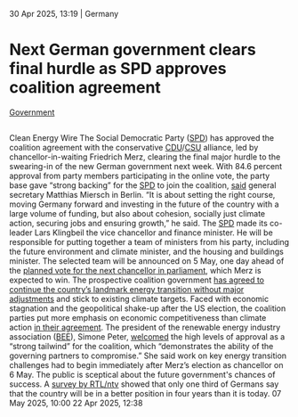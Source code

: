 30 Apr 2025, 13:19
| 
Germany
# Next German government clears final hurdle as SPD approves coalition agreement
[Government](https://www.cleanenergywire.org/topics/Government)
## 
Clean Energy Wire
The Social Democratic Party ([SPD](https://www.cleanenergywire.org/experts/spd-social-democratic-party)) has approved the coalition agreement with the conservative [CDU](https://www.cleanenergywire.org/experts/cdu-christian-democratic-union)/[CSU](https://www.cleanenergywire.org/experts/csu-christian-social-union) alliance, led by chancellor-in-waiting Friedrich Merz, clearing the final major hurdle to the swearing-in of the new German government next week.
With 84.6 percent approval from party members participating in the online vote, the party base gave “strong backing” for the [SPD](https://www.cleanenergywire.org/experts/spd-social-democratic-party) to join the coalition, [said](https://www.youtube.com/live/9xY5n4ntP_Q?feature=shared) general secretary Matthias Miersch in Berlin. “It is about setting the right course, moving Germany forward and investing in the future of the country with a large volume of funding, but also about cohesion, socially just climate action, securing jobs and ensuring growth,” he said.
The [SPD](https://www.cleanenergywire.org/experts/spd-social-democratic-party) made its co-leader Lars Klingbeil the vice chancellor and finance minister. He will be responsible for putting together a team of ministers from his party, including the future environment and climate minister, and the housing and buildings minister. The selected team will be announced on 5 May, one day ahead of the [planned ](https://www.bundestag.de/presse/pressemitteilungen/2025/pm-250424-kanzlerwahl-1063740)[vote for ](https://www.bundestag.de/presse/pressemitteilungen/2025/pm-250424-kanzlerwahl-1063740)[the next ](https://www.bundestag.de/presse/pressemitteilungen/2025/pm-250424-kanzlerwahl-1063740)[chancellor](https://www.bundestag.de/presse/pressemitteilungen/2025/pm-250424-kanzlerwahl-1063740)[ in parliament](https://www.bundestag.de/presse/pressemitteilungen/2025/pm-250424-kanzlerwahl-1063740), which Merz is expected to win.
The prospective coalition government [has agreed to continue the country’s landmark energy transition without major adjustments](https://www.cleanenergywire.org/news/aspiring-german-government-opts-energy-transition-continuity) and stick to existing climate targets. Faced with economic stagnation and the geopolitical shake-up after the US election, the coalition parties put more emphasis on economic competitiveness than climate action [in their agreement](https://www.cleanenergywire.org/factsheets/what-germanys-aspiring-coalition-government-agreement-means-climate-and-energy).
The president of the renewable energy industry association ([BEE](https://www.cleanenergywire.org/experts/bee-german-renewable-energy-federation)), Simone Peter, [welcomed](https://www.bee-ev.de/service/pressemitteilungen/beitrag/spd-stimmt-koalitionsvertrag-zu-startschuss-fuer-regierung-merz) the high levels of approval as a “strong tailwind” for the coalition, which “demonstrates the ability of the governing partners to compromise.” She said work on key energy transition challenges had to begin immediately after Merz’s election as chancellor on 6 May.
The public is sceptical about the future government's chances of success. A [survey by RTL/ntv](https://www.n-tv.de/politik/Die-neue-Regierung-startet-mit-wirklich-schlechten-Werten-article25734849.html) showed that only one third of Germans say that the country will be in a better position in four years than it is today.
07 May 2025, 10:00
22 Apr 2025, 12:38